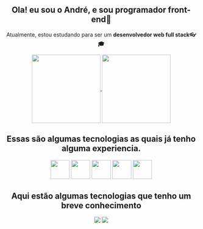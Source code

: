 
<h2 align="center">Ola! eu sou o André, e sou programador front-end🚀</h2>
<p align="center">Atualmente, estou estudando para ser um <b>desenvolvedor web full stack👓🎓</b></p>
<div align="center" style="margin: 0 auto;">
  <a href="https://github.com/AndreMotta25">
    <img align="center" src="https://github-readme-stats.vercel.app/api?username=AndreMotta25&show_icons=true&theme=radical&count_private=true" height="180em"/>
    <img align="center" src="https://github-readme-stats.vercel.app/api/top-langs/?username=AndreMotta25&hide=php&theme=radical" height="180em"/>
  </a>
</div>
<!-- ![Anurag's GitHub stats]() -->
<!-- [![Top Langs]() -->
<div align="center">
   <h2 align="center">Essas são algumas tecnologias as quais já tenho alguma experiencia.</h2>
   <img src="https://cdn.jsdelivr.net/gh/devicons/devicon/icons/figma/figma-original.svg" heigth='50px' width="50px"/>
   <img src="https://cdn.jsdelivr.net/gh/devicons/devicon/icons/html5/html5-original.svg" heigth='50px' width="50px"/>
   <img src="https://cdn.jsdelivr.net/gh/devicons/devicon/icons/javascript/javascript-original.svg" heigth='50px' width="50px" />   
   <img src="https://cdn.jsdelivr.net/gh/devicons/devicon/icons/css3/css3-original.svg" heigth='50px' width="50px" />
   <img src="https://cdn.jsdelivr.net/gh/devicons/devicon/icons/vscode/vscode-original.svg" heigth='50px' width="50px" />

</div>
<div align="center">
  <h2>Aqui estão algumas tecnologias que tenho um breve conhecimento</h2>
  <img src="https://img.shields.io/badge/MySQL-FFF?style=for-the-badge&logo=mysql&logoColor=black"> 
  <img src="https://img.shields.io/badge/PHP-777BB4?style=for-the-badge&logo=php&logoColor=white">
<!--   <img src="https://img.shields.io/badge/Steam-FFF?style=for-the-badge&logo=steam&logoColor=black"> -->
</div>
